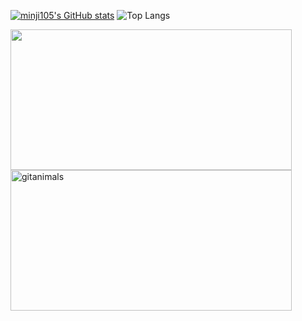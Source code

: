 <!--
**minji105/minji105** is a ✨ _special_ ✨ repository because its `README.md` (this file) appears on your GitHub profile.

Here are some ideas to get you started:

- 🔭 I’m currently working on ...
- 🌱 I’m currently learning ...
- 👯 I’m looking to collaborate on ...
- 🤔 I’m looking for help with ...
- 💬 Ask me about ...
- 📫 How to reach me: ...
- 😄 Pronouns: ...
- ⚡ Fun fact: ...
-->
[![minji105's GitHub stats](https://github-readme-stats.vercel.app/api?username=minji105&count_private=true&show_icons=true&theme=flag-india)](https://github.com/minji105)  <img src="https://github-readme-stats.vercel.app/api/top-langs/?username=minji105&layout=compact&theme=flag-india" alt="Top Langs">  

<a href="https://www.gitanimals.org/en_US?utm_medium=image&utm_source=minji105&utm_content=farm">
<img
  src="https://render.gitanimals.org/farms/minji105"
  width="450"
  height="225"
/>
</a>
<a href="https://www.gitanimals.org/">
      <img
        src="https://render.gitanimals.org/guilds/718880218684969028/draw"
        width="450"
        height="225"
        alt="gitanimals"
      />
    </a>

